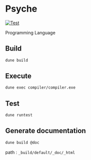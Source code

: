 # Psyche

[![Test](https://github.com/0918nobita/psyche/actions/workflows/test.yml/badge.svg)](https://github.com/0918nobita/psyche/actions/workflows/test.yml)

Programming Language

## Build

```bash
dune build
```

## Execute

```bash
dune exec compiler/compiler.exe
```

## Test

```bash
dune runtest
```

## Generate documentation

```bash
dune build @doc
```

path : `_build/default/_doc/_html`
